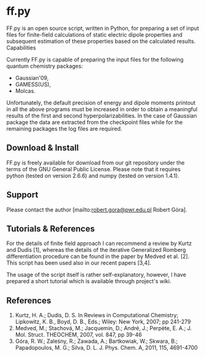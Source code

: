 ff.py
=====

FF.py is an open source script, written in Python, for preparing a set of input files for finite-field calculations of static electric dipole properties and subsequent estimation of these properties based on the calculated results.
Capabilities

Currently FF.py is capable of preparing the input files for the following quantum chemistry packages:
- Gaussian'09,
- GAMESS(US),
- Molcas.

Unfortunately, the default precision of energy and dipole moments printout in all the above programs must be increased in order to obtain a meaningful results of the first and second hyperpolarizabilities. In the case of Gaussian package the data are extracted from the checkpoint files while for the remaining packages the log files are required.

## Download & Install ##

FF.py is freely available for download from our git repository under the terms of the GNU General Public License. Please note that it requires python (tested on version 2.6.6) and numpy (tested on version 1.4.1).

## Support ##

Please contact the author [mailto:robert.gora@pwr.edu.pl Robert Góra].

## Tutorials & References ##

For the details of finite field approach I can recommend a review by Kurtz and Dudis [1], whereas the details of the iterative Generalized Romberg differentiation procedure can be found in the paper by Medved et al. [2]. This script has been used also in our recent papers [3,4].

The usage of the script itself is rather self-explanatory, however, I have prepared a short tutorial which is available through project's wiki.

## References ##

1. Kurtz, H. A.; Dudis, D. S. In Reviews in Computational Chemistry; Lipkowitz, K. B., Boyd, D. B., Eds.; Wiley: New York, 2007; pp 241-279
2. Medved, M.; Stachová, M.; Jacquemin, D.; André, J.; Perpète, E. A.; J. Mol. Struct. THEOCHEM, 2007, vol. 847, pp 39-46
3. Góra, R. W.; Zaleśny, R.; Zawada, A.; Bartkowiak, W.; Skwara, B.; Papadopoulos, M. G.; Silva, D. L. J. Phys. Chem. A, 2011, 115, 4691-4700